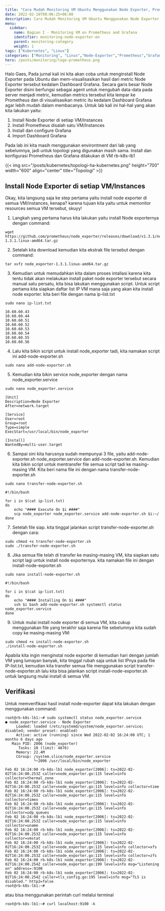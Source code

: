 ```yaml
---
title: "Cara Mudah Monitoring VM Ubuntu Menggunakan Node Exporter, Prometheus dan Grafana"
date: 2022-02-18T08:06:25+06:00
description: Cara Mudah Monitoring VM Ubuntu Menggunakan Node Exporter, Prometheus dan Grafana
menu:
  sidebar:
    name: Bagian I - Monitoring VM on Prometheus and Grafana
    identifier: monitoring-node-exporter-en
    parent: monitoring-category
    weight: 1
tags: ["Kubernetes", "Linux"]
categories: ["Monitoring", "Linux","Node-Exporter","Prometheus","Grafana"]
hero: /posts/monitoring/logo-prometheus.png
---
```

Halo Gaes,
Pada jurnal kali ini kita akan coba untuk menginstall Node Exporter pada Ubuntu dan mem-visualisasikan hasil dari metric Node Exporter tersebut kedalam Dashboard Grafana. Secara garis besar Node Exporter disini berfungsi sebagai agent untuk mengubah data-data pada server menjadi metric, kemudian metrics tersebut kita lempar ke Prometheus dan di visualisasikan metric itu kedalam Dashboard Grafana agar lebih mudah dalam membacanya.
Untuk lab kali ini hal-hal yang akan kita lakukan yaitu:
1. Install Node Exporter di setiap VM/Instances
2. Install Prometheus disalah satu VM/Instances
3. Install dan configure Grafana
4. Import Dashboard Grafana

Pada lab ini kita masih menggunakan environtment dari lab yang sebelumnya, jadi untuk topologi yang digunakan masih sama. Install dan konfigurasi Prometheus dan Grafana dilakukan di VM rb-k8s-lb1

{{< img src="/posts/kubernetes/topologi-ha-kubernetes.png" height="700" width="600" align="center" title="Topologi" >}}

## Install Node Exporter di setiap VM/Instances
Okay, kita langsung saja ke step pertama yaitu install node exporter di semua VM/instances, kenapa? karena tujuan kita yaitu untuk memonitor resources semua VM tersebut, skuyy!

1. Langkah yang pertama harus kita lakukan yaitu install Node exporternya dengan command:
```
wget https://github.com/prometheus/node_exporter/releases/download/v1.3.1/node_exporter-1.3.1.linux-amd64.tar.gz
```

2. Setelah kita download kemudian kita ekstrak file tersebut dengan command:
```
tar xvfz node_exporter-1.3.1.linux-amd64.tar.gz
```
3. Kemudian untuk memudahkan kita dalam proses intallasi karena kita tentu tidak akan melakukan install paket node exporter tersebut secara manual satu persatu, kita bisa lakukan menggunakan script. Untuk script pertama kita siapkan daftar list IP VM mana saja yang akan kita install node exporter. kita beri file dengan nama ip-list.txt 
```
sudo nano ip-list.txt
```
```
10.60.60.43
10.60.60.44
10.60.60.51
10.60.60.52
10.60.60.53
10.60.60.54
10.60.60.55
10.60.60.56
```
4. Lalu kita bikin script untuk install node_exporter tadi, kita namakan script ini add-node-exporter.sh
```
sudo nano add-node-exporter.sh
```
5. Kemudian kita bikin service node_exporter dengan nama node_exporter.service 
```
sudo nano node_exporter.service
```
```
[Unit]
Description=Node Exporter
After=network.target

[Service]
User=root
Group=root
Type=simple
ExecStart=/usr/local/bin/node_exporter

[Install]
WantedBy=multi-user.target
```
6. Sampai sini kita harusnya sudah mempunyai 3 file, yaitu add-node-exporter.sh node_exporter.service dan add-node-exporter.sh. Kemudian kita bikin script untuk mentransfer file semua script tadi ke masing-masing VM. Kita beri nama file ini dengan nama transfer-node-exporter.sh 
```
sudo nano transfer-node-exporter.sh
```
```
#!/bin/bash

for i in $(cat ip-list.txt) 
do 
	echo "#### Execute On $i ####"
	scp node_exporter node_exporter.service add-node-exporter.sh $i:~/
done
```
7. Setelah file siap. kita tinggal jalankan script transfer-node-exporter.sh dengan cara: 
```
sudo chmod +x transfer-node-exporter.sh
sudo ./transfer-node-exporter.sh
```
8. Jika semua file telah di transfer ke masing-masing VM, kita siapkan satu script lagi untuk install node exporternya. kita namakan file ini dengan install-node-exporter.sh 
```
sudo nano install-node-exporter.sh
```
```
#!/bin/bash

for i in $(cat ip-list.txt) 
do 
	echo "#### Installing On $i ####"
	ssh $i bash add-node-exporter.sh systemctl status node_exporter.service
done
```
9. Untuk mulai install node exporter di semua VM, kita cukup menggunakan file yang terakhir saja karena file sebelumnya kita sudah copy ke masing-masing VM: 
```
sudo chmod +x install-node-exporter.sh
./install-node-exporter.sh
```
Apabila kita ingin menginstal node exporter di kemudian hari dengan jumlah VM yang lumayan banyak, kita tinggal rubah saja untuk list IPnya pada file IP-list.txt, kemudian kita transfer semua file menggunakan script transfer-node-exporter.sh lalu kita bisa jalankan script install-node-exporter.sh untuk langsung mulai install di semua VM. 

## Verifikasi
Untuk memverifikasi hasil install node-exporter dapat kita lakukan dengan menggunakan command: 
```
root@rb-k8s-lb1:~# sudo systemctl status node_exporter.service 
● node_exporter.service - Node Exporter
     Loaded: loaded (/etc/systemd/system/node_exporter.service; disabled; vendor preset: enabled)
     Active: active (running) since Wed 2022-02-02 16:24:00 UTC; 1 months 6 days ago
   Main PID: 2006 (node_exporter)
      Tasks: 10 (limit: 4676)
     Memory: 22.4M
     CGroup: /system.slice/node_exporter.service
             └─2006 /usr/local/bin/node_exporter

Feb 02 16:24:00 rb-k8s-lb1 node_exporter[2006]: ts=2022-02-02T16:24:00.253Z caller=node_exporter.go:115 level=info collector=thermal_zone
Feb 02 16:24:00 rb-k8s-lb1 node_exporter[2006]: ts=2022-02-02T16:24:00.253Z caller=node_exporter.go:115 level=info collector=time
Feb 02 16:24:00 rb-k8s-lb1 node_exporter[2006]: ts=2022-02-02T16:24:00.253Z caller=node_exporter.go:115 level=info collector=timex
Feb 02 16:24:00 rb-k8s-lb1 node_exporter[2006]: ts=2022-02-02T16:24:00.253Z caller=node_exporter.go:115 level=info collector=udp_queues
Feb 02 16:24:00 rb-k8s-lb1 node_exporter[2006]: ts=2022-02-02T16:24:00.253Z caller=node_exporter.go:115 level=info collector=uname
Feb 02 16:24:00 rb-k8s-lb1 node_exporter[2006]: ts=2022-02-02T16:24:00.253Z caller=node_exporter.go:115 level=info collector=vmstat
Feb 02 16:24:00 rb-k8s-lb1 node_exporter[2006]: ts=2022-02-02T16:24:00.253Z caller=node_exporter.go:115 level=info collector=xfs
Feb 02 16:24:00 rb-k8s-lb1 node_exporter[2006]: ts=2022-02-02T16:24:00.253Z caller=node_exporter.go:115 level=info collector=zfs
Feb 02 16:24:00 rb-k8s-lb1 node_exporter[2006]: ts=2022-02-02T16:24:00.254Z caller=node_exporter.go:199 level=info msg="Listening on" address=:9100
Feb 02 16:24:00 rb-k8s-lb1 node_exporter[2006]: ts=2022-02-02T16:24:00.254Z caller=tls_config.go:195 level=info msg="TLS is disabled." http2=false
root@rb-k8s-lb1:~# 
```
atau bisa menggunakan perintah curl melalui terminal
```
root@rb-k8s-lb1:~# curl localhost:9100 -k 
```